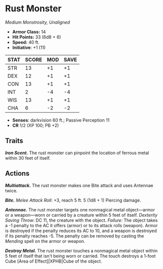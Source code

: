 # Rust Monster

*Medium Monstrosity, Unaligned*

- **Armor Class:** 14
- **Hit Points:** 33 (6d8 + 6)
- **Speed:** 40 ft.
- **Initiative**: +1 (11)

|STAT|SCORE|MOD|SAVE|
| --- | --- | --- | ---- |
| STR | 13 | +1 | +1 |
| DEX | 12 | +1 | +1 |
| CON | 13 | +1 | +1 |
| INT | 2 | -4 | -4 |
| WIS | 13 | +1 | +1 |
| CHA | 6 | -2 | -2 |

- **Senses**: darkvision 60 ft.; Passive Perception 11
- **CR** 1/2 (XP 100; PB +2)

## Traits

***Iron Scent.*** The rust monster can pinpoint the location of ferrous metal within 30 feet of itself.


## Actions

***Multiattack.*** The rust monster makes one Bite attack and uses Antennae twice.

***Bite.*** *Melee Attack Roll:* +3, reach 5 ft. 5 (1d8 + 1) Piercing damage.

***Antennae.*** The rust monster targets one nonmagical metal object—armor or a weapon—worn or carried by a creature within 5 feet of itself. *Dexterity Saving Throw*: DC 11, the creature with the object. *Failure:*  The object takes a -1 penalty to the AC it offers (armor) or to its attack rolls (weapon). Armor is destroyed if the penalty reduces its AC to 10, and a weapon is destroyed if its penalty reaches -5. The penalty can be removed by casting the *Mending* spell on the armor or weapon.

***Destroy Metal.*** The rust monster touches a nonmagical metal object within 5 feet of itself that isn't being worn or carried. The touch destroys a 1-foot Cube [Area of Effect]|XPHB|Cube of the object.


